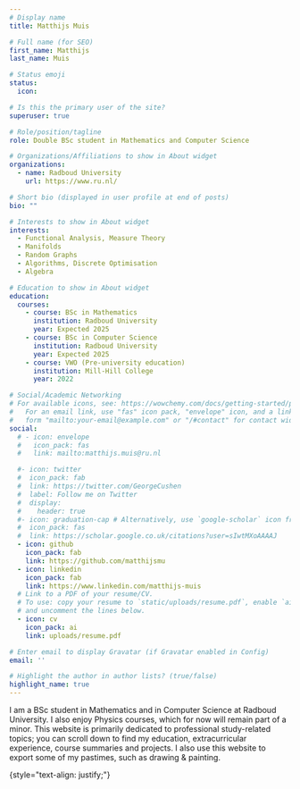 ```yaml
---
# Display name
title: Matthijs Muis 

# Full name (for SEO)
first_name: Matthijs
last_name: Muis

# Status emoji
status: 
  icon: 

# Is this the primary user of the site?
superuser: true

# Role/position/tagline
role: Double BSc student in Mathematics and Computer Science

# Organizations/Affiliations to show in About widget
organizations:
  - name: Radboud University
    url: https://www.ru.nl/

# Short bio (displayed in user profile at end of posts)
bio: ""

# Interests to show in About widget
interests:
  - Functional Analysis, Measure Theory
  - Manifolds
  - Random Graphs
  - Algorithms, Discrete Optimisation
  - Algebra

# Education to show in About widget
education:
  courses:
    - course: BSc in Mathematics
      institution: Radboud University
      year: Expected 2025
    - course: BSc in Computer Science 
      institution: Radboud University
      year: Expected 2025
    - course: VWO (Pre-university education)
      institution: Mill-Hill College
      year: 2022

# Social/Academic Networking
# For available icons, see: https://wowchemy.com/docs/getting-started/page-builder/#icons
#   For an email link, use "fas" icon pack, "envelope" icon, and a link in the
#   form "mailto:your-email@example.com" or "/#contact" for contact widget.
social:
  # - icon: envelope
  #   icon_pack: fas
  #   link: mailto:matthijs.muis@ru.nl

  #- icon: twitter
  #  icon_pack: fab
  #  link: https://twitter.com/GeorgeCushen
  #  label: Follow me on Twitter
  #  display:
  #    header: true
  #- icon: graduation-cap # Alternatively, use `google-scholar` icon from `ai` icon pack
  #  icon_pack: fas
  #  link: https://scholar.google.co.uk/citations?user=sIwtMXoAAAAJ
  - icon: github
    icon_pack: fab
    link: https://github.com/matthijsmu
  - icon: linkedin
    icon_pack: fab
    link: https://www.linkedin.com/matthijs-muis
  # Link to a PDF of your resume/CV.
  # To use: copy your resume to `static/uploads/resume.pdf`, enable `ai` icons in `params.yaml`,
  # and uncomment the lines below.
  - icon: cv
    icon_pack: ai
    link: uploads/resume.pdf

# Enter email to display Gravatar (if Gravatar enabled in Config)
email: ''

# Highlight the author in author lists? (true/false)
highlight_name: true
---
```


I am a BSc student in Mathematics and in Computer Science at Radboud University. I also enjoy Physics courses, which for now will remain part of a minor. This website is primarily dedicated to professional study-related topics; you can scroll down to find my education, extracurricular experience, course summaries and projects. I also use this website to export some of my pastimes, such as drawing \& painting.

{style="text-align: justify;"}

